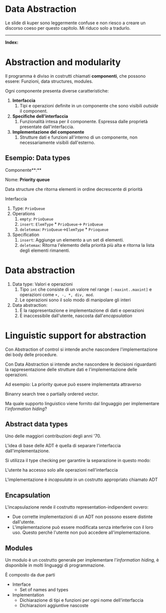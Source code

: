 # Data Abstraction

Le slide di kuper sono leggermente confuse e non riesco a creare un discorso coeso per questo capitolo. Mi riduco solo a tradurlo.

---

**Index:**

# Abstraction and modularity

Il programma è diviso in costrutti chiamati **componenti**, che possono essere: Funzioni, data structures, modules.

Ogni componente presenta diverse caratteristiche:

1. **Interfaccia**
    1. Tipi e operazioni definite in un componente che sono visibili *outside* il component.
2. **Specifiche dell'interfaccia**
    1. Funzionalità intesa per il componente. Espressa dalle proprietà presentate dall'interfaccia.
3. **Implementazione del componente**
    1. Strutture dati e funzioni all'interno di un componente, non necessariamente visibili dall'esterno.

## Esempio: Data types

Componente**:** 

Nome: **Priority queue**

Data structure che ritorna elementi in ordine decrescente di priorità

Interfaccia

1. Type: `PrioQueue`
2. Operations
    1. `empty`: `PrioQueue`
    2. `insert`: `ElemType` * `PrioQueue`→ `PrioQueue`
    3. `deletemax`: `PrioQueue`→`ElemType` * `Prioqueue`
3. Specification
    1. `insert`: Aggiunge un elemento a un set di elementi.
    2. `deletemax`: Ritorna l'elemento della priorità più alta e ritorna la lista degli elementi rimanenti.

# Data abstraction

1. Data type: Valori e operazioni
    1. Tipo `int` che consiste di un valore nel range `[-maxint..maxint]` e operazioni come `+, -, *, div, mod`.
    2. Le operazioni sono il solo modo di manipolare gli interi
2. Data abstraction:
    1. È la rappresentazione e implementazione di dati e operazioni
    2. È inaccessibile dall'utente, nascosta dall'*encapsulation*

# Linguistic support for abstraction

Con Abstraction of control si intende anche nascondere l'implementazione dei body delle procedure.

Con Data Abstraction si intende anche nascondere le decisioni riguardanti la rappresentazione delle strutture dati e l'implementazione delle operazioni.

Ad esempio: La priority queue può essere implementata attraverso

Binanry search tree o partially ordered vector.

Ma quale supporto linguistico viene fornito dal linguaggio per implementare l'*information hiding*?

## Abstract data types

Uno delle maggiori contribuzioni degli anni '70.

L'idea di base delle ADT è quella di separare l'interfaccia dall'implementazione.

Si utilizza il type checking per garantire la separazione in questo modo:

L'utente ha accesso solo alle operazioni nell'interfaccia

L'implementazione è *incapsulata* in un costrutto appropriato chiamato ADT

## Encapsulation

L'incapsulazione rende il costrutto representation-indipendent ovvero:

- Due corrette implementazioni di un ADT non possono essere distinte dall'utente.
- L'implementazione può essere modificata senza interferire con il loro uso. Questo perchè l'utente non può accedere all'implementazione.

## Modules

Un modulo è un costrutto generale per implementare l'*information hiding,* è disponibile in molti linguaggi di programmazione.

È composto da due parti

- Interface
    - Set of names and types
- Implementation
    - Dichiarazione di tipi e funzioni per ogni nome dell'interfaccia
    - Dichiarazioni aggiuntive nascoste